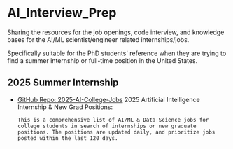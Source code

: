 # AI_Interview_Prep
Sharing the resources for the job openings, code interview, and knowledge bases for the AI/ML scientist/engineer related internships/jobs.

Specifically suitable for the PhD students' reference when they are trying to find a summer internship or full-time position in the United States.

## 2025 Summer Internship
- [GitHub Repo: 2025-AI-College-Jobs](https://github.com/speedyapply/2025-AI-College-Jobs?tab=readme-ov-file)
  2025 Artificial Intelligence Internship & New Grad Positions:

  ```This is a comprehensive list of AI/ML & Data Science jobs for college students in search of internships or new graduate positions. The positions are updated daily, and prioritize jobs posted within the last 120 days.```
